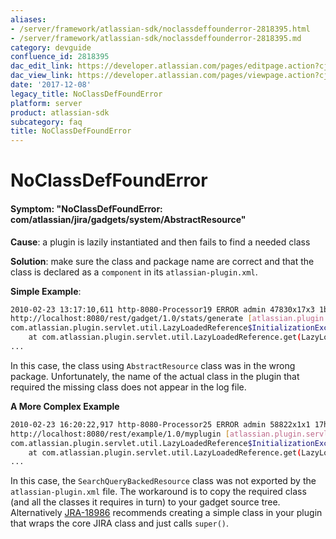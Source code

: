 ```yaml
---
aliases:
- /server/framework/atlassian-sdk/noclassdeffounderror-2818395.html
- /server/framework/atlassian-sdk/noclassdeffounderror-2818395.md
category: devguide
confluence_id: 2818395
dac_edit_link: https://developer.atlassian.com/pages/editpage.action?cjm=wozere&pageId=2818395
dac_view_link: https://developer.atlassian.com/pages/viewpage.action?cjm=wozere&pageId=2818395
date: '2017-12-08'
legacy_title: NoClassDefFoundError
platform: server
product: atlassian-sdk
subcategory: faq
title: NoClassDefFoundError
---
```

# NoClassDefFoundError

#### Symptom: "NoClassDefFoundError: com/atlassian/jira/gadgets/system/AbstractResource"

**Cause**: a plugin is lazily instantiated and then fails to find a needed class

**Solution**: make sure the class and package name are correct and that the class is declared as a `component` in its `atlassian-plugin.xml`.

**Simple Example**:

``` bash
2010-02-23 13:17:10,611 http-8080-Processor19 ERROR admin 47830x17x3 1bvaudl 
http://localhost:8080/rest/gadget/1.0/stats/generate [atlassian.plugin.servlet.DefaultServletModuleManager] Unable to create filter
com.atlassian.plugin.servlet.util.LazyLoadedReference$InitializationException: java.lang.NoClassDefFoundError: com/atlassian/jira/gadgets/system/AbstractResource
    at com.atlassian.plugin.servlet.util.LazyLoadedReference.get(LazyLoadedReference.java:94)
...
```

In this case, the class using `AbstractResource` class was in the wrong package. Unfortunately, the name of the actual class in the plugin that required the missing class does not appear in the log file.

**A More Complex Example**

``` bash
2010-02-23 16:20:22,917 http-8080-Processor25 ERROR admin 58822x1x1 17hs118 
http://localhost:8080/rest/example/1.0/myplugin [atlassian.plugin.servlet.DefaultServletModuleManager] Unable to create filter
com.atlassian.plugin.servlet.util.LazyLoadedReference$InitializationException: java.lang.NoClassDefFoundError: com/atlassian/jira/gadgets/system/SearchQueryBackedResource
    at com.atlassian.plugin.servlet.util.LazyLoadedReference.get(LazyLoadedReference.java:94)
...
```

In this case, the `SearchQueryBackedResource` class was not exported by the `atlassian-plugin.xml` file. The workaround is to copy the required class (and all the classes it requires in turn) to your gadget source tree. Alternatively <a href="http://jira.atlassian.com/browse/JRA-18986" class="external-link">JRA-18986</a> recommends creating a simple class in your plugin that wraps the core JIRA class and just calls `super()`.
